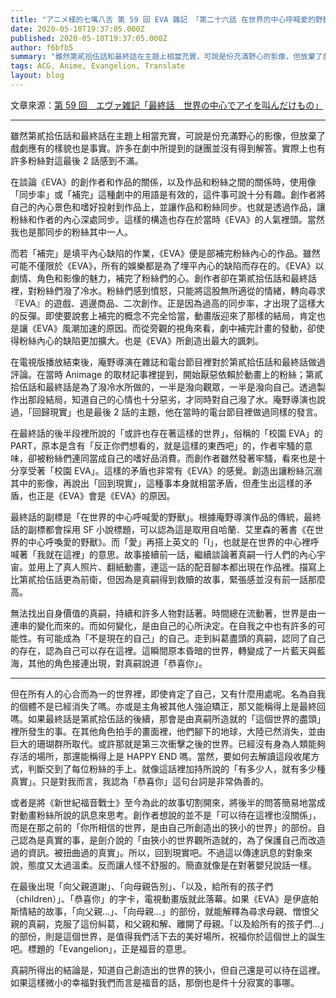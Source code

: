 ```yaml
---
title: "アニメ様的七嘴八舌 第 59 回 EVA 雜記 「第二十六話 在世界的中心呼喊愛的野獸」"
date: 2020-05-10T19:37:05.000Z
published: 2020-05-10T19:37:05.000Z
author: f6bfb5
summary: "雖然第貳拾伍話和最終話在主題上相當充實，可說是份充滿野心的影像，但放棄了戲劇應有的樣貌也是事實。許多在劇中所提到的謎團並沒有得到解答。實際上也有許多粉絲對這最後 2 話感到不滿。"
tags: ACG, Anime, Evangelion, Translate
layout: blog
---
```


文章來源：[第 59 回　エヴァ雑記「最終話　世界の中心でアイを叫んだけもの」](http://style.fm/as/05_column/animesama59.shtml)

---

雖然第貳拾伍話和最終話在主題上相當充實，可說是份充滿野心的影像，但放棄了戲劇應有的樣貌也是事實。許多在劇中所提到的謎團並沒有得到解答。實際上也有許多粉絲對這最後 2 話感到不滿。

在談論《EVA》的創作者和作品的關係，以及作品和粉絲之間的關係時，使用像「同步率」或「補完」這種劇中的用語是有效的，這件事可說十分有趣。創作者將自己的內心景色和嗜好投射到作品上，並讓作品和粉絲同步。也就是透過作品，讓粉絲和作者的內心深處同步。這樣的構造也存在於當時《EVA》的人氣裡頭。當然我也是那同步的粉絲其中一人。

而若「補完」是填平內心缺陷的作業，《EVA》便是部補完粉絲內心的作品。雖然可能不僅限於《EVA》，所有的娛樂都是為了埋平內心的缺陷而存在的。《EVA》以劇情、角色和影像的魅力，補完了粉絲們的心。創作者卻在第貳拾伍話和最終話裡，對粉絲們潑了冷水。粉絲們感到憤怒，只能將這股無所適從的情緒，轉向尋求『EVA』的遊戲、週邊商品、二次創作。正是因為過高的同步率，才出現了這樣大的反彈。即使要說套上補完的概念不完全恰當，動畫版迎來了那樣的結局，肯定也是讓《EVA》風潮加速的原因。而從旁觀的視角來看，劇中補完計畫的發動，卻使得粉絲內心的缺陷更加擴大。也是《EVA》所創造出最大的諷刺。

在電視版播放結束後，庵野導演在雜誌和電台節目裡對於第貳拾伍話和最終話做過評論。在當時 Animage 的取材記事裡提到，開始厭惡依賴於動畫上的粉絲；第貳拾伍話和最終話是為了潑冷水所做的，一半是潑向觀眾，一半是潑向自己。透過製作出那段結局，知道自己的心情也十分惡劣，才同時對自己潑了水。庵野導演也說過，「回歸現實」也是最後 2 話的主題，他在當時的電台節目裡做過同樣的發言。

在最終話的後半段裡所說的「或許也存在著這樣的世界」，俗稱的「校園 EVA」的 PART，原本是含有「反正你們想看的，就是這樣的東西吧」的，作者牢騷的意味，卻被粉絲們連同當成自己的嗜好品消費。而創作者雖然發著牢騷，看來也是十分享受著「校園 EVA」。這樣的矛盾也非常有《EVA》的感覺。創造出讓粉絲沉溺其中的影像，再說出「回到現實」，這種事本身就相當矛盾，但產生出這樣的矛盾，也正是《EVA》會是《EVA》的原因。

最終話的副標是「在世界的中心呼喊愛的野獸」。根據庵野導演作品的傳統，最終話的副標都會採用 SF 小說標題，可以認為這是取用自哈蘭．艾里森的著書《在世界的中心呼喚愛的野獸》。而「愛」再搭上英文的「I」，也就是在世界的中心裡呼喊著「我就在這裡」的意思。故事接續前一話，繼續談論著真嗣一行人們的內心宇宙。並用上了真人照片、翻紙動畫，連這一話的配音腳本都出現在作品裡。描寫上比第貳拾伍話更為前衛，但因為是真嗣得到救贖的故事，緊張感並沒有前一話那麼高。

無法找出自身價值的真嗣，持續和許多人物對話著。時間總在流動著，世界是由一連串的變化而來的。而如何變化，是由自己的心所決定。在自我之中也有許多的可能性。有可能成為「不是現在的自己」的自己。走到糾葛盡頭的真嗣，認同了自己的存在，認為自己可以存在這裡。這瞬間原本昏暗的世界，轉變成了一片藍天與藍海，其他的角色接連出現，對真嗣說道「恭喜你」。

---

但在所有人的心合而為一的世界裡，即使肯定了自己，又有什麼用處呢。名為自我的個體不是已經消失了嗎。亦或是主角被其他人強迫矯正，那又能稱得上是最終回嗎。如果最終話是第貳拾伍話的後續，那會是由真嗣所造就的「這個世界的盡頭」裡所發生的事。在其他角色拍手的畫面裡，他們腳下的地球，大陸已然消失，並由巨大的珊瑚群所取代。或許那就是第三次衝擊之後的世界。已經沒有身為人類能夠存活的場所，那還能稱得上是 HAPPY END 嗎。當然，要如何去解讀這段收尾方式，判斷交到了每位粉絲的手上。就像這話裡加持所說的「有多少人，就有多少種真實」。只是對我而言，我認為「恭喜你」這句台詞是非常偽善的。

或者是將《新世紀福音戰士》至今為此的故事切割開來，將後半的問答簡易地當成對動畫粉絲所說的訊息來思考。創作者想說的並不是「可以待在這裡也沒關係」，而是在那之前的「你所相信的世界，是由自己所創造出的狹小的世界」的部份。自己認為是真實的事，是劍介說的「由狹小的世界觀所造就的，為了保護自己而改造過的資訊。被扭曲過的真實」。所以，回到現實吧。不過這以傳達訊息的對象來說，態度又太過溫柔。反而讓人怪不舒服的。簡直就像是在對著嬰兒說話一樣。

在最後出現「向父親道謝」、「向母親告別」、「以及，給所有的孩子們（children）」、「恭喜你」的字卡，電視動畫版就此落幕。如果《EVA》是伊底帕斯情結的故事，「向父親…」、「向母親…」的部份，就能解釋為尋求母親、憎恨父親的真嗣，克服了這份糾葛，和父親和解、離開了母親。「以及給所有的孩子們…」的部份，則是這個世界，是值得我們活下去的美好場所，祝福你於這個世上的誕生吧。標題的「Evangelion」，正是福音的意思。

真嗣所得出的結論是，知道自己創造出的世界的狹小，但自己還是可以待在這裡。如果這樣微小的幸福對我們而言是福音的話，那倒也是件十分寂寞的事哪。
